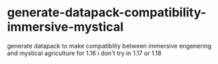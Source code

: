 # generate-datapack-compatibility-immersive-mystical
generate datapack to make compatiblity between immersive engenering and mystical agriculture for 1.16 i don't try in 1.17 or 1.18
